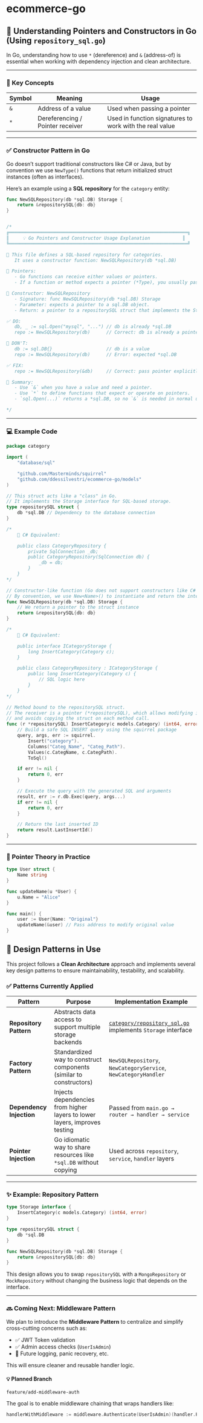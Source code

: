 # ecommerce-go

## 🧠 Understanding Pointers and Constructors in Go (Using `repository_sql.go`)

In Go, understanding how to use `*` (dereference) and `&` (address-of) is essential when working with dependency injection and clean architecture.

---

### 📌 Key Concepts

| Symbol | Meaning                         | Usage                                |
|--------|----------------------------------|--------------------------------------|
| `&`    | Address of a value               | Used when passing a pointer          |
| `*`    | Dereferencing / Pointer receiver | Used in function signatures to work with the real value |

---

### ✅ Constructor Pattern in Go

Go doesn’t support traditional constructors like C# or Java, but by convention we use `NewType()` functions that return initialized struct instances (often as interfaces).

Here’s an example using a **SQL repository** for the `category` entity:

```go
func NewSQLRepository(db *sql.DB) Storage {
    return &repositorySQL{db: db}
}


/*
╔══════════════════════════════════════════════════════════════════╗
║     💡 Go Pointers and Constructor Usage Explanation            ║
╚══════════════════════════════════════════════════════════════════╝

📌 This file defines a SQL-based repository for categories.
   It uses a constructor function: NewSQLRepository(db *sql.DB)

🔹 Pointers:
   - Go functions can receive either values or pointers.
   - If a function or method expects a pointer (*Type), you usually pass it using &.

🔸 Constructor: NewSQLRepository
   - Signature: func NewSQLRepository(db *sql.DB) Storage
   - Parameter: expects a pointer to a sql.DB object.
   - Return: a pointer to a repositorySQL struct that implements the Storage interface.

✅ DO:
   db, _ := sql.Open("mysql", "...") // db is already *sql.DB
   repo := NewSQLRepository(db)      // Correct: db is already a pointer

🚫 DON'T:
   db := sql.DB{}                    // db is a value
   repo := NewSQLRepository(db)      // Error: expected *sql.DB

✅ FIX:
   repo := NewSQLRepository(&db)     // Correct: pass pointer explicitly

📎 Summary:
   - Use `&` when you have a value and need a pointer.
   - Use `*` to define functions that expect or operate on pointers.
   - `sql.Open(...)` returns a *sql.DB, so no `&` is needed in normal usage.

*/
```

---

### 💻 Example Code

```go
package category

import (
	"database/sql"

	"github.com/Masterminds/squirrel"
	"github.com/ddessilvestri/ecommerce-go/models"
)

// This struct acts like a "class" in Go.
// It implements the Storage interface for SQL-based storage.
type repositorySQL struct {
	db *sql.DB // Dependency to the database connection
}

/*
	🔹 C# Equivalent:

	public class CategoryRepository {
	    private SqlConnection _db;
	    public CategoryRepository(SqlConnection db) {
	        _db = db;
	    }
	}
*/

// Constructor-like function (Go does not support constructors like C# or Java).
// By convention, we use New<Name>() to instantiate and return the interface type.
func NewSQLRepository(db *sql.DB) Storage {
	// We return a pointer to the struct instance
	return &repositorySQL{db: db}
}

/*
	🔹 C# Equivalent:

	public interface ICategoryStorage {
	    long InsertCategory(Category c);
	}

	public class CategoryRepository : ICategoryStorage {
	    public long InsertCategory(Category c) {
	        // SQL logic here
	    }
	}
*/

// Method bound to the repositorySQL struct.
// The receiver is a pointer (*repositorySQL), which allows modifying internal state
// and avoids copying the struct on each method call.
func (r *repositorySQL) InsertCategory(c models.Category) (int64, error) {
	// Build a safe SQL INSERT query using the squirrel package
	query, args, err := squirrel.
		Insert("category").
		Columns("Categ_Name", "Categ_Path").
		Values(c.CategName, c.CategPath).
		ToSql()

	if err != nil {
		return 0, err
	}

	// Execute the query with the generated SQL and arguments
	result, err := r.db.Exec(query, args...)
	if err != nil {
		return 0, err
	}

	// Return the last inserted ID
	return result.LastInsertId()
}
```

---

### 🧪 Pointer Theory in Practice

```go
type User struct {
	Name string
}

func updateName(u *User) {
	u.Name = "Alice"
}

func main() {
	user := User{Name: "Original"}
	updateName(&user) // Pass address to modify original value
}
```

## 🧱 Design Patterns in Use

This project follows a **Clean Architecture** approach and implements several key design patterns to ensure maintainability, testability, and scalability.

### ✅ Patterns Currently Applied

| Pattern                 | Purpose                                                                 | Implementation Example                                              |
|-------------------------|-------------------------------------------------------------------------|----------------------------------------------------------------------|
| **Repository Pattern**   | Abstracts data access to support multiple storage backends              | [`category/repository_sql.go`](./internal/category/repository_sql.go) implements `Storage` interface |
| **Factory Pattern**      | Standardized way to construct components (similar to constructors)      | `NewSQLRepository`, `NewCategoryService`, `NewCategoryHandler`      |
| **Dependency Injection** | Injects dependencies from higher layers to lower layers, improves testing | Passed from `main.go → router → handler → service`                  |
| **Pointer Injection**    | Go idiomatic way to share resources like `*sql.DB` without copying      | Used across `repository`, `service`, `handler` layers               |

---

### ✨ Example: Repository Pattern

```go
type Storage interface {
    InsertCategory(c models.Category) (int64, error)
}

type repositorySQL struct {
    db *sql.DB
}

func NewSQLRepository(db *sql.DB) Storage {
    return &repositorySQL{db: db}
}
```

This design allows you to swap `repositorySQL` with a `MongoRepository` or `MockRepository` without changing the business logic that depends on the interface.

---

### 🔜 Coming Next: Middleware Pattern

We plan to introduce the **Middleware Pattern** to centralize and simplify cross-cutting concerns such as:

- ✅ JWT Token validation
- ✅ Admin access checks (`UserIsAdmin`)
- 🧪 Future logging, panic recovery, etc.

This will ensure cleaner and reusable handler logic.

#### 💡 Planned Branch

```
feature/add-middleware-auth
```

The goal is to enable middleware chaining that wraps handlers like:

```go
handlerWithMiddleware := middleware.Authenticate(UserIsAdmin)(handler.Post)
```